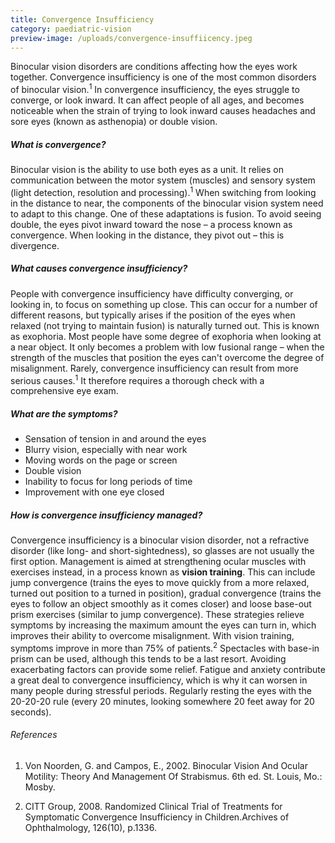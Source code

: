 ```yaml
---
title: Convergence Insufficiency
category: paediatric-vision
preview-image: /uploads/convergence-insuffiicency.jpeg
---
```

<div><p>Binocular vision disorders are conditions affecting how the eyes work together. Convergence insufficiency is one of the most common disorders of binocular vision.<sup>1</sup> In convergence insufficiency, the eyes struggle to converge, or look inward. It can affect people of all ages, and becomes noticeable when the strain of trying to look inward causes headaches and sore eyes (known as asthenopia) or double vision.</p></div>

##### What is convergence?

Binocular vision is the ability to use both eyes as a unit. It relies on communication between the motor system (muscles) and sensory system (light detection, resolution and processing).<sup>1</sup> When switching from looking in the distance to near, the components of the binocular vision system need to adapt to this change. One of these adaptations is fusion. To avoid seeing double, the eyes pivot inward toward the nose – a process known as convergence. When looking in the distance, they pivot out – this is divergence.

##### What causes convergence insufficiency?

People with convergence insufficiency have difficulty converging, or looking in, to focus on something up close. This can occur for a number of different reasons, but typically arises if the position of the eyes when relaxed (not trying to maintain fusion) is naturally turned out. This is known as exophoria. Most people have some degree of exophoria when looking at a near object. It only becomes a problem with low fusional range – when the strength of the muscles that position the eyes can't overcome the degree of misalignment. Rarely, convergence insufficiency can result from more serious causes.<sup>1</sup> It therefore requires a thorough check with a comprehensive eye exam.

##### What are the symptoms?

* Sensation of tension in and around the eyes
* Blurry vision, especially with near work
* Moving words on the page or screen
* Double vision
* Inability to focus for long periods of time
* Improvement with one eye closed

##### How is convergence insufficiency managed?

Convergence insufficiency is a binocular vision disorder, not a refractive disorder (like long- and short-sightedness), so glasses are not usually the first option. Management is aimed at strengthening ocular muscles with exercises instead, in a process known as <b>vision training</b>. This can include jump convergence (trains the eyes to move quickly from a more relaxed, turned out position to a turned in position), gradual convergence (trains the eyes to follow an object smoothly as it comes closer) and loose base-out prism exercises (similar to jump convergence). These strategies relieve symptoms by increasing the maximum amount the eyes can turn in, which improves their ability to overcome misalignment. With vision training, symptoms improve in more than 75% of patients.<sup>2</sup> Spectacles with base-in prism can be used, although this tends to be a last resort. Avoiding exacerbating factors can provide some relief. Fatigue and anxiety contribute a great deal to convergence insufficiency, which is why it can worsen in many people during stressful periods. Regularly resting the eyes with the 20-20-20 rule (every 20 minutes, looking somewhere 20 feet away for 20 seconds).

###### References

1. Von Noorden, G. and Campos, E., 2002. Binocular Vision And Ocular Motility: Theory And Management Of Strabismus. 6th ed. St. Louis, Mo.: Mosby.

2. CITT Group, 2008. Randomized Clinical Trial of Treatments for Symptomatic Convergence Insufficiency in Children.Archives of Ophthalmology, 126(10), p.1336.